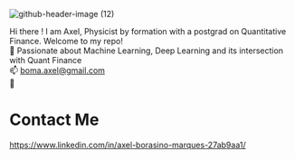 ![github-header-image (12)](https://github.com/user-attachments/assets/624f5e4c-730b-4c3c-867f-39435ec9fe44)

Hi there ! I am Axel, Physicist by formation with a postgrad on Quantitative Finance. Welcome to my repo!  
🌱 Passionate about Machine Learning, Deep Learning and its intersection with Quant Finance  
:mailbox: boma.axel@gmail.com  
:link: 

# Contact Me
 https://www.linkedin.com/in/axel-borasino-marques-27ab9aa1/  
